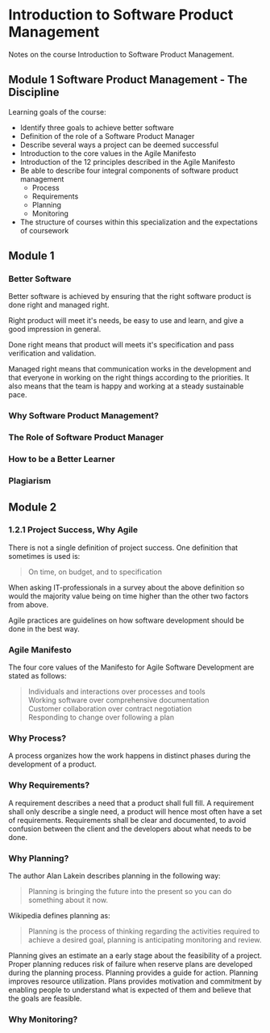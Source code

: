 # Introduction to Software Product Management

Notes on the course Introduction to Software Product Management.

## Module 1 Software Product Management - The Discipline

Learning goals of the course:

- Identify three goals to achieve better software
- Definition of the role of a Software Product Manager
- Describe several ways a project can be deemed successful
- Introduction to the core values in the Agile Manifesto
- Introduction of the 12 principles described in the Agile Manifesto
- Be able to describe four integral components of software product management
  - Process
  - Requirements
  - Planning
  - Monitoring
- The structure of courses within this specialization and the expectations of coursework

## Module 1

### Better Software

Better software is achieved by ensuring that the right software product is done right and managed right.

Right product will meet it's needs, be easy to use and learn, and give a good impression in general.

Done right means that product will meets it's specification and pass verification and validation.

Managed right means that communication works in the development and that everyone in working on the right things according to the priorities. It also means that the team is happy and working at a steady sustainable pace.

### Why Software Product Management?

### The Role of Software Product Manager

### How to be a Better Learner

### Plagiarism

## Module 2

### 1.2.1 Project Success, Why Agile

There is not a single definition of project success. One definition that sometimes is used is:

> On time, on budget, and to specification

When asking IT-professionals in a survey about the above definition so would the majority value being on time higher than the other two factors from above.

Agile practices are guidelines on how software development should be done in the best way.

### Agile Manifesto

The four core values of the Manifesto for Agile Software Development are stated as follows:

> Individuals and interactions over processes and tools  
> Working software over comprehensive documentation  
> Customer collaboration over contract negotiation  
> Responding to change over following a plan  

### Why Process?

A process organizes how the work happens in distinct phases during the development of a product.

### Why Requirements?

A requirement describes a need that a product shall full fill. A requirement shall only describe a single need, a product will hence most often have a set of requirements. Requirements shall be clear and documented, to avoid confusion between the client and the developers about what needs to be done.

### Why Planning?

The author Alan Lakein describes planning in the following way:

> Planning is bringing the future into the present so you can do something about it now.

Wikipedia defines planning as:

> Planning is the process of thinking regarding the activities required to achieve a desired goal, planning is anticipating monitoring and review.

Planning gives an estimate an a early stage about the feasibility of a project. Proper planning reduces risk of failure when reserve plans are developed during the planning process. Planning provides a guide for action. Planning improves resource utilization. Plans provides motivation and commitment by enabling people to understand what is expected of them and believe that the goals are feasible.

### Why Monitoring?
